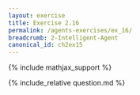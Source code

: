 ```yaml
---
layout: exercise
title: Exercise 2.16
permalink: /agents-exercises/ex_16/
breadcrumb: 2-Intelligent-Agent
canonical_id: ch2ex15
---
```


{% include mathjax_support %}
<div id="hiddden">{% include_relative question.md %}</div>